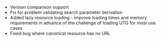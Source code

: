 * Version comparison support
* Fix for problem validating search parameter derivation
* Added lazy resource loading - improve loading times and memory requirements in advance of the challenge of loading UTG for most use cases
* Fixed bug where canonical resource has no URL
